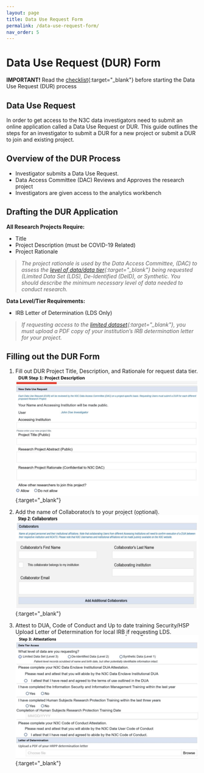 ```yaml
---
layout: page
title: Data Use Request Form
permalink: /data-use-request-form/
nav_order: 5
---
```


# Data Use Request (DUR) Form


__IMPORTANT!__ Read the [checklist](https://covid.cd2h.org/Enclave_Registration_Checklist){:target="_blank"} before starting the Data Use Request (DUR) process

## Data Use Request
In order to get access to the N3C data investigators need to submit an online application called a Data Use Request or DUR.
This guide outlines the steps for an investigator to submit a DUR for a new project or submit a DUR to join and existing project.

## Overview of the DUR Process
* Investigator submits a Data Use Request.
* Data Access Committee (DAC) Reviews and Approves the research project
* Investigators are given access to the analytics workbench

## Drafting the DUR Application

**All Research Projects Require:**

* Title
* Project Description (must be COVID-19 Related)
* Project Rationale
> *The project rationale is used by the Data Access Committee, (DAC) to assess the [level of data/data tier](https://nemoursresearch.github.io/N3C/data-access/#access-levels){:target="_blank"} being requested (Limited Data Set (LDS), De-Identified (DeID), or Synthetic. You should describe the minimum necessary level of data needed to conduct research.*

**Data Level/Tier Requirements:**

* IRB Letter of Determination (LDS Only)
> *If requesting access to the [limited dataset](https://nemoursresearch.github.io/N3C/data-access/#access-levels){:target="_blank"}, you must upload a PDF copy of your institution’s IRB determination letter for your project.*

## Filling out the DUR Form
1. Fill out DUR Project Title, Description, and Rationale for request data tier.
![DUA Step 1](https://github.com/NemoursResearch/N3C/blob/gh-pages/assets/images/DUR_Step_1.png?raw=true){:target="_blank"}

2. Add the name of Collaborator/s to your project (optional).
![DUA Step 2](https://github.com/NemoursResearch/N3C/blob/gh-pages/assets/images/DUR_Step_2.png?raw=true){:target="_blank"}

3. Attest to DUA, Code of Conduct and Up to date training Security/HSP Upload Letter of Determination for local IRB if requesting LDS.
![DUA Step 3](https://github.com/NemoursResearch/N3C/blob/gh-pages/assets/images/DUR_Step_3.png?raw=true){:target="_blank"}
